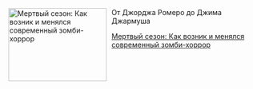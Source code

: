 <!--2025-09-24 18:27:05-->
<div class="yb">
  <div class="rss kino_teatr"><a href="https://www.kino-teatr.ru/blog/y2025/9-24/1244/" title="Мертвый сезон: Как возник и менялся современный зомби-хоррор"><img src="https://www.kino-teatr.ru/blog/4/4/1244/poster.jpg" width="196" height="147" align="left" hspace="5" style="margin: 0px 10px 0px 5px" alt="Мертвый сезон: Как возник и менялся современный зомби-хоррор"/></a>От Джорджа Ромеро до Джима Джармуша <p class="titl"><a href="https://www.kino-teatr.ru/blog/y2025/9-24/1244/">Мертвый сезон: Как возник и менялся современный зомби-хоррор</a></p></div>
</div>
